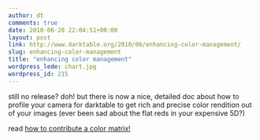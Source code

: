 ```yaml
---
author: dt
comments: true
date: 2010-06-28 22:04:51+00:00
layout: post
link: http://www.darktable.org/2010/06/enhancing-color-management/
slug: enhancing-color-management
title: "enhancing color management"
wordpress_lede: chart.jpg
wordpress_id: 215
---
```


still no release? doh! but there is now a nice, detailed doc about how to profile your camera for darktable to get rich and precise color rendition out of your images (ever been sad about the flat reds in your expensive 5D?)

read [how to contribute a color matrix!](https://encrypted.pcode.nl/blog/2010/06/28/darktable-camera-color-profiling/)


